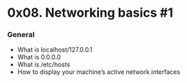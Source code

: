 # 0x08. Networking basics #1

### General

- What is localhost/127.0.0.1
- What is 0.0.0.0
- What is /etc/hosts
- How to display your machine’s active network interfaces
